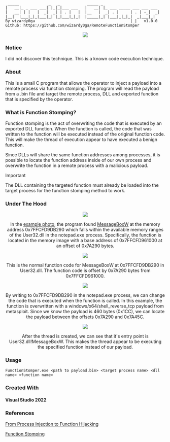 ```
 _____             _   _            _____ _
|   __|_ _ ___ ___| |_|_|___ ___   |   __| |_ ___ _____ ___ ___ ___
|   __| | |   |  _|  _| | . |   |  |__   |  _| . |     | . | -_|  _|
|__|  |___|_|_|___|_| |_|___|_|_|  |_____|_| |___|_|_|_|  _|___|_|
By wizardy0ga                                          |_|   v1.0.0
Github: https://github.com/wizardy0ga/RemoteFunctionStomper
```

<div align="center">
    <img src="/RemoteFunctionStomper/img/demo.png">
</div>

### Notice
I did not discover this technique. This is a known code execution technique.

### About

This is a small C program that allows the operator to inject a payload into a remote process via function stomping. The program will read the payload from a .bin file and target the remote process, DLL and exported function that is specified by the operator.

### What is Function Stomping?

Function stomping is the act of overwriting the code that is executed by an exported DLL function. When the function is called, the code that was written to the function will be executed instead of the original function code. This will make the thread of execution appear to have executed a benign function.

Since DLLs will share the same function addresses among processes, it is possible to locate the function address inside of our own process and overwrite the function in a remote process with a malicious payload.  
  
> [!IMPORTANT]
> The DLL containing the targeted function must already be loaded into the target process for the function stomping method to work.

### Under The Hood

<div align="center">
    <img src="/RemoteFunctionStomper/img/notepad_user32.png">  

In the [example photo](/RemoteFunctionStomper/img/demo.png), the program found [MessageBoxW](https://learn.microsoft.com/en-us/windows/win32/api/winuser/nf-winuser-messageboxw) at the memory address 0x7FFCFD9DB290 which falls within the available memory ranges of the User32.dll in the notepad.exe process. Specifically, the function is located in the memory image with a base address of 0x7FFCFD961000 at an offset of 0x7A290 bytes.  
</div>
  
  
<div align="center">
    <img src="/RemoteFunctionStomper/img/normal_function.png">

This is the normal function code for MessageBoxW at 0x7FFCFD9DB290 in User32.dll. The function code is offset by 0x7A290 bytes from 0x7FFCFD961000.
</div>

<div align="center">
    <img src="/RemoteFunctionStomper/img/messageboxw_overwrite.png">  

By writing to 0x7FFCFD9DB290 in the notepad.exe process, we can change the code that is executed when the function is called. In this example, the function is overwritten with a windows/x64/shell_reverse_tcp payload from metasploit. Since we know the payload is 460  bytes (0x1CC), we can locate the payload between the offsets 0x7A290 and 0x7A45C.
  
</div>
<div align="center">
    <img src="/RemoteFunctionStomper/img/notepad_threads.png">  

After the thread is created, we can see that it's entry point is User32.dll!MessageBoxW. This makes the thread appear to be executing the specified function instead of our payload.  
  
</div>
  
### Usage

```
FunctionStomper.exe <path to payload.bin> <target process name> <dll name> <function name>
```

### Created With

#### Visual Studio 2022

### References

[From Process Injection to Function Hijacking](https://klezvirus.github.io/RedTeaming/AV_Evasion/FromInjectionToHijacking/#:~:text=Function%20stomping%20is%20a%20technique,overwrites%20a%20specific%20exported%20function.)

[Function Stomping](https://github.com/Idov31/FunctionStomping)